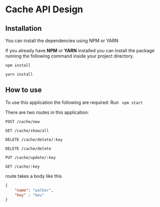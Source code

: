 # Cache API Design

## Installation
You can install the dependencies using NPM or YARN

If you already have **NPM** or **YARN** installed you can install the package running the following command inside your project directory.

```
npm install 
```

```
yarn install 
```

## How to use
To use this application the following are required: 
Run ``` npm start``` 

There are two routes in this application:
```
POST /cache/new
```
```
GET /cache/show/all
```
```
DELETE /cache/delete/:key
```
```
DELETE /cache/delete
```
```
PUT /cache/update/:key
```
```
GET /cache/:key
```
route takes a body like this

```JSON
{
	"name": "walker",
	"key" : "keu"
}
```

